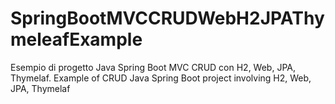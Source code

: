 # SpringBootMVCCRUDWebH2JPAThymeleafExample
Esempio di progetto Java Spring Boot MVC CRUD  con H2, Web, JPA, Thymelaf.  Example of CRUD Java Spring Boot project involving H2, Web, JPA, Thymelaf
